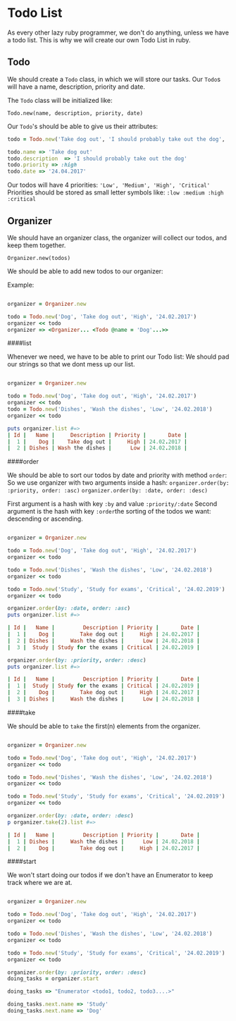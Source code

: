 # Todo List

As every other lazy ruby programmer, we don't do anything, unless we have a todo list.
This is why we will create our own Todo List in ruby.

## Todo

We should create a `Todo` class, in which we will store our tasks. Our `Todo`s will have a name, description, priority and date.

The `Todo` class will be initialized like:

`Todo.new(name, description, priority, date)`

Our `Todo`'s should be able to give us their attributes:

```ruby
todo = Todo.new('Take dog out', 'I should probably take out the dog', 'High', '24.02.2017')

todo.name => 'Take dog out'
todo.description  => 'I should probably take out the dog'
todo.priority => :high
todo.date => '24.04.2017'
```

Our todos will have 4 priorities: `'Low', 'Medium', 'High', 'Critical'`
Priorities should be stored as small letter symbols like:
`:low :medium :high :critical`

## Organizer

We should have an organizer class, the organizer will collect our todos, and keep them together.

`Organizer.new(todos)`

We should be able to add new todos to our organizer:

Example:

```ruby

organizer = Organizer.new

todo = Todo.new('Dog', 'Take dog out', 'High', '24.02.2017')
organizer << todo
organizer => <Organizer... <Todo @name = 'Dog'...>>

```

####list

Whenever we need, we have to be able to print our Todo list:
We should pad our strings so that we dont mess up our list.

```ruby

organizer = Organizer.new

todo = Todo.new('Dog', 'Take dog out', 'High', '24.02.2017')
organizer << todo
todo = Todo.new('Dishes', 'Wash the dishes', 'Low', '24.02.2018')
organizer << todo

puts organizer.list #=> 
| Id |   Name |     Description | Priority |       Date |
|  1 |    Dog |    Take dog out |     High | 24.02.2017 |
|  2 | Dishes | Wash the dishes |      Low | 24.02.2018 |

```

####order

We should be able to sort our todos by date and priority with method `order`:
So we use organizer with two arguments inside a hash:
`organizer.order(by: :priority, order: :asc)`
`organizer.order(by: :date, order: :desc)`

First argument is a hash with key `:by` and value `:priority/:date`
Second argument is the hash with key `:order`the sorting of the todos we want: descending or ascending.


```ruby

organizer = Organizer.new

todo = Todo.new('Dog', 'Take dog out', 'High', '24.02.2017')
organizer << todo

todo = Todo.new('Dishes', 'Wash the dishes', 'Low', '24.02.2018')
organizer << todo

todo = Todo.new('Study', 'Study for exams', 'Critical', '24.02.2019')
organizer << todo

organizer.order(by: :date, order: :asc)
puts organizer.list #=>

| Id |   Name |         Description | Priority |       Date |
|  1 |    Dog |        Take dog out |     High | 24.02.2017 |
|  2 | Dishes |     Wash the dishes |      Low | 24.02.2018 |
|  3 |  Study | Study for the exams | Critical | 24.02.2019 |

organizer.order(by: :priority, order: :desc)
puts organizer.list #=>

| Id |   Name |         Description | Priority |       Date |
|  1 |  Study | Study for the exams | Critical | 24.02.2019 |
|  2 |    Dog |        Take dog out |     High | 24.02.2017 |
|  3 | Dishes |     Wash the dishes |      Low | 24.02.2018 |
```

####take

We should be able to `take` the first(n) elements from the organizer.

```ruby 

organizer = Organizer.new

todo = Todo.new('Dog', 'Take dog out', 'High', '24.02.2017')
organizer << todo

todo = Todo.new('Dishes', 'Wash the dishes', 'Low', '24.02.2018')
organizer << todo

todo = Todo.new('Study', 'Study for exams', 'Critical', '24.02.2019')
organizer << todo

organizer.order(by: :date, order: :desc)
p organizer.take(2).list #=> 

| Id |   Name |         Description | Priority |       Date |
|  1 | Dishes |     Wash the dishes |      Low | 24.02.2018 |
|  2 |    Dog |        Take dog out |     High | 24.02.2017 |
```

####start

We won't start doing our todos if we don't have an Enumerator to keep track where we are at.

```ruby 

organizer = Organizer.new

todo = Todo.new('Dog', 'Take dog out', 'High', '24.02.2017')
organizer << todo

todo = Todo.new('Dishes', 'Wash the dishes', 'Low', '24.02.2018')
organizer << todo

todo = Todo.new('Study', 'Study for exams', 'Critical', '24.02.2019')
organizer << todo

organizer.order(by: :priority, order: :desc)
doing_tasks = organizer.start

doing_tasks => "Enumerator <todo1, todo2, todo3....>"

doing_tasks.next.name => 'Study'
doing_tasks.next.name => 'Dog'

```
